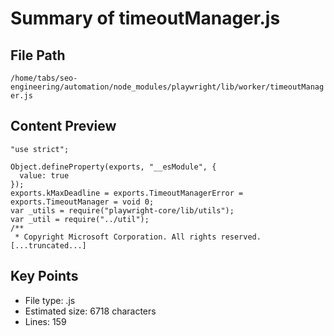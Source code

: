 # Summary of timeoutManager.js
  
## File Path
`/home/tabs/seo-engineering/automation/node_modules/playwright/lib/worker/timeoutManager.js`

## Content Preview
```
"use strict";

Object.defineProperty(exports, "__esModule", {
  value: true
});
exports.kMaxDeadline = exports.TimeoutManagerError = exports.TimeoutManager = void 0;
var _utils = require("playwright-core/lib/utils");
var _util = require("../util");
/**
 * Copyright Microsoft Corporation. All rights reserved.
[...truncated...]
```

## Key Points
- File type: .js
- Estimated size: 6718 characters
- Lines: 159

